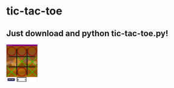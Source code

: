 # tic-tac-toe
 
## Just download and python tic-tac-toe.py!

<img src="https://github.com/RayneDance/tic-tac-toe/raw/master/images/tictacui2.PNG" height="100">
